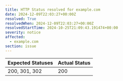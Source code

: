 ```yaml
---
title: HTTP Status resolved for example.com
date: 2024-12-09T22:03:27+00:00Z
resolved: True
resolvedWhen: 2024-12-09T22:03:27+00:00Z
resolvedStartTime: 2024-10-25T21:09:43.191474+00:00
severity: notice
affected:
  - example.com
section: issue
---
```


| Expected Statuses | Actual Status  |
|-------------------|----------------|
| 200, 301, 302 | 200 |
